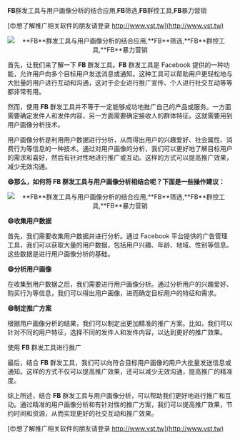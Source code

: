 **FB**群发工具与用户画像分析的结合应用,**FB**筛选,**FB**群控工具,**FB**暴力营销

[😍想了解推广相关软件的朋友请登录 http://www.vst.tw](http://www.vst.tw)

 <center><img src="https://vst.tw/MP4/tuiguang/png/6.png" alt="**FB**群发工具与用户画像分析的结合应用,**FB**筛选,**FB**群控工具,**FB**暴力营销"></center>

首先，让我们来了解一下 **FB** 群发工具。**FB** 群发工具是 Facebook 提供的一种功能，允许用户向多个目标用户发送消息或通知。这种工具可以帮助用户更轻松地与大批量的用户进行互动和沟通，这对于企业进行推广宣传、个人进行社交互动等等都非常有用。

然而，使用 **FB** 群发工具并不等于一定能够成功地推广自己的产品或服务。一方面需要确定发件人和发件内容，另一方面需要确定接收人的群体特征。这就需要用到用户画像分析技术。

用户画像分析是利用用户数据进行分析，从而得出用户的兴趣爱好、社会属性、消费行为等信息的一种技术。通过对用户画像的分析，我们可以更好地了解目标用户的需求和喜好，然后有针对性地进行推广或互动。这样的方式可以提高推广效果，减少无效沟通。

**😄那么，如何将 **FB** 群发工具与用户画像分析相结合呢？下面是一些操作建议：**

 <center><img src="https://vst.tw/MP4/tuiguang/png/6.png" alt="**FB**群发工具与用户画像分析的结合应用,**FB**筛选,**FB**群控工具,**FB**暴力营销"></center>

**😄收集用户数据**

首先，我们需要收集用户数据并进行分析。通过 Facebook 平台提供的广告管理工具，我们可以获取大量的用户数据，包括用户兴趣、年龄、地域、性别等信息。这些数据是进行用户画像分析的基础。

**😄分析用户画像**

在收集到用户数据之后，我们需要进行用户画像分析。通过分析用户的兴趣爱好、购买行为等信息，我们可以得出用户画像，进而确定目标用户的特征和需求。

**😄制定推广方案**

根据用户画像分析的结果，我们可以制定出更加精准的推广方案。比如，我们可以针对不同的用户特征，选择不同的发件人和发件内容，以达到更好的推广效果。

使用 **FB** 群发工具进行推广

最后，结合 **FB** 群发工具，我们可以向符合目标用户画像的用户大批量发送信息或通知。这样的方式不仅可以提高推广效果，还可以减少无效沟通，提高推广的精准度。

综上所述，结合 **FB** 群发工具与用户画像分析，可以帮助我们更好地进行推广和互动。通过精准的用户画像分析和有针对性的推广方案，我们可以提高推广效果，节约时间和资源，从而实现更好的社交互动和推广效果。

[😍想了解推广相关软件的朋友请登录 http://www.vst.tw](http://www.vst.tw)



